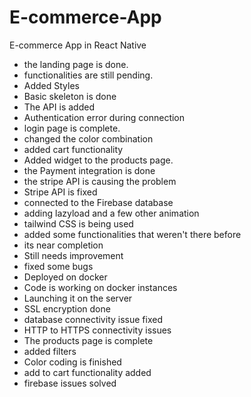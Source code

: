 # E-commerce-App
E-commerce App in React Native

- the landing page is done.
- functionalities are still pending.
- Added Styles
- Basic skeleton is done
- The API is added
- Authentication error during connection
- login page is complete.
- changed the color combination
- added cart functionality
- Added widget to the products page.
- the Payment integration is done
- the stripe API is causing the problem
- Stripe API is fixed
- connected to the Firebase database
- adding lazyload and a few other animation
- tailwind CSS is being used
- added some functionalities that weren't there before  
- its near completion
- Still needs improvement
- fixed some bugs
- Deployed on docker
- Code is working on docker instances
- Launching it on the server
- SSL encryption done
- database connectivity issue fixed
- HTTP to HTTPS connectivity issues
- The products page is complete
- added filters
- Color coding is finished
- add to cart functionality added
- firebase issues solved
